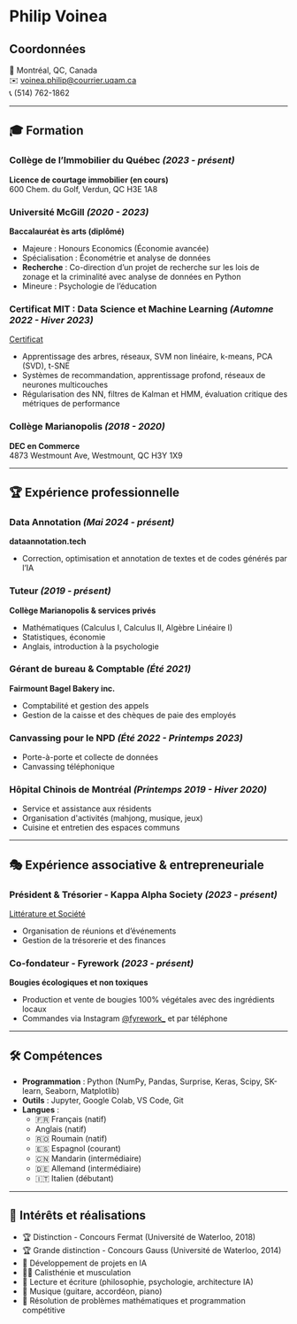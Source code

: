 # Philip Voinea

## Coordonnées

📍 Montréal, QC, Canada  
✉️ voinea.philip@courrier.uqam.ca  
📞 (514) 762-1862  

---

## 🎓 Formation

### Collège de l’Immobilier du Québec *(2023 - présent)*
**Licence de courtage immobilier (en cours)**  
600 Chem. du Golf, Verdun, QC H3E 1A8  

### Université McGill *(2020 - 2023)*
**Baccalauréat ès arts (diplômé)**  
- Majeure : Honours Economics (Économie avancée)  
- Spécialisation : Économétrie et analyse de données  
- **Recherche** : Co-direction d’un projet de recherche sur les lois de zonage et la criminalité avec analyse de données en Python  
- Mineure : Psychologie de l’éducation  

### Certificat MIT : Data Science et Machine Learning *(Automne 2022 - Hiver 2023)*
[Certificat](https://olympus1.mygreatlearning.com/certificate/QKIKHNWV)  
- Apprentissage des arbres, réseaux, SVM non linéaire, k-means, PCA (SVD), t-SNE  
- Systèmes de recommandation, apprentissage profond, réseaux de neurones multicouches  
- Régularisation des NN, filtres de Kalman et HMM, évaluation critique des métriques de performance  

### Collège Marianopolis *(2018 - 2020)*
**DEC en Commerce**  
4873 Westmount Ave, Westmount, QC H3Y 1X9  

---

## 🏆 Expérience professionnelle

### Data Annotation *(Mai 2024 - présent)*
**dataannotation.tech**  
- Correction, optimisation et annotation de textes et de codes générés par l’IA

### Tuteur *(2019 - présent)*
**Collège Marianopolis & services privés**  
- Mathématiques (Calculus I, Calculus II, Algèbre Linéaire I)  
- Statistiques, économie  
- Anglais, introduction à la psychologie  

### Gérant de bureau & Comptable *(Été 2021)*
**Fairmount Bagel Bakery inc.**  
- Comptabilité et gestion des appels  
- Gestion de la caisse et des chèques de paie des employés  

### Canvassing pour le NPD *(Été 2022 - Printemps 2023)*
- Porte-à-porte et collecte de données  
- Canvassing téléphonique  

### Hôpital Chinois de Montréal *(Printemps 2019 - Hiver 2020)*
- Service et assistance aux résidents  
- Organisation d'activités (mahjong, musique, jeux)  
- Cuisine et entretien des espaces communs  

---

## 🎭 Expérience associative & entrepreneuriale

### Président & Trésorier - Kappa Alpha Society *(2023 - présent)*
[Littérature et Société](https://www.ka.org/)  
- Organisation de réunions et d’événements  
- Gestion de la trésorerie et des finances  

### Co-fondateur - Fyrework *(2023 - présent)*
**Bougies écologiques et non toxiques**  
- Production et vente de bougies 100% végétales avec des ingrédients locaux  
- Commandes via Instagram [@fyrework_](https://www.instagram.com/fyrework_) et par téléphone  

---

## 🛠 Compétences

- **Programmation** : Python (NumPy, Pandas, Surprise, Keras, Scipy, SK-learn, Seaborn, Matplotlib)  
- **Outils** : Jupyter, Google Colab, VS Code, Git  
- **Langues** :  
  - 🇫🇷 Français (natif)  
  -  Anglais (natif)  
  - 🇷🇴 Roumain (natif)  
  - 🇪🇸 Espagnol (courant)  
  - 🇨🇳 Mandarin (intermédiaire)  
  - 🇩🇪 Allemand (intermédiaire)  
  - 🇮🇹 Italien (débutant)  

---

## 🎯 Intérêts et réalisations

- 🏆 Distinction - Concours Fermat (Université de Waterloo, 2018)  
- 🏆 Grande distinction - Concours Gauss (Université de Waterloo, 2014)  
- 🤖 Développement de projets en IA  
- 🏋️‍♂️ Calisthénie et musculation  
- 📖 Lecture et écriture (philosophie, psychologie, architecture IA)  
- 🎸 Musique (guitare, accordéon, piano)  
- 🎯 Résolution de problèmes mathématiques et programmation compétitive  
